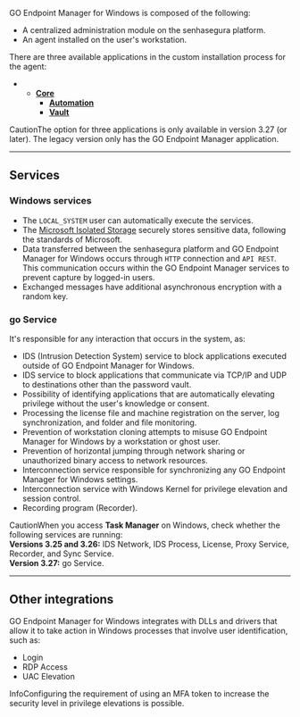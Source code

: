 GO Endpoint Manager for Windows is composed of the following:

* A centralized administration module on the senhasegura platform.
* An agent installed on the user's workstation.

There are three available applications in the custom installation process for the agent:

* + [**Core**](/v3-32/docs/en/go-endpoint-manager-windows-agent-core)
	+ [**Automation**](/v3-32/docs/en/go-endpoint-manager-windows-agent-automation)
	+ [**Vault**](/v3-32/docs/en/go-endpoint-manager-windows-agent-vault)

CautionThe option for three applications is only available in version 3\.27 (or later). The legacy version only has the GO Endpoint Manager application.

---

## Services

### Windows services

* The `LOCAL_SYSTEM` user can automatically execute the services.
* The [Microsoft Isolated Storage](https://learn.microsoft.com/en-us/dotnet/standard/io/isolated-storage) securely stores sensitive data, following the standards of Microsoft.
* Data transferred between the senhasegura platform and GO Endpoint Manager for Windows occurs through `HTTP` connection and `API REST`. This communication occurs within the GO Endpoint Manager services to prevent capture by logged\-in users.
* Exchanged messages have additional asynchronous encryption with a random key.

### go Service

It's responsible for any interaction that occurs in the system, as:

* IDS (Intrusion Detection System) service to block applications executed outside of GO Endpoint Manager for Windows.
* IDS service to block applications that communicate via TCP/IP and UDP to destinations other than the password vault.
* Possibility of identifying applications that are automatically elevating privilege without the user's knowledge or consent.
* Processing the license file and machine registration on the server, log synchronization, and folder and file monitoring.
* Prevention of workstation cloning attempts to misuse GO Endpoint Manager for Windows by a workstation or ghost user.
* Prevention of horizontal jumping through network sharing or unauthorized binary access to network resources.
* Interconnection service responsible for synchronizing any GO Endpoint Manager for Windows settings.
* Interconnection service with Windows Kernel for privilege elevation and session control.
* Recording program (Recorder).

CautionWhen you access **Task Manager** on Windows, check whether the following services are running:  
**Versions 3\.25 and 3\.26:** IDS Network, IDS Process, License, Proxy Service, Recorder, and Sync Service.  
**Version 3\.27:** go Service.



---

## Other integrations

GO Endpoint Manager for Windows integrates with DLLs and drivers that allow it to take action in Windows processes that involve user identification, such as:

* Login
* RDP Access
* UAC Elevation

InfoConfiguring the requirement of using an MFA token to increase the security level in privilege elevations is possible.

